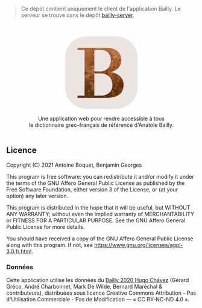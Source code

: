 > Ce dépôt contient uniquement le client de l'application Bailly. Le serveur se trouve dans le dépôt [bailly-server](https://github.com/antoineboquet/bailly-server).

<p align="center">
  <br><br><img width="192" height="192" src="public/img/icons/android-chrome-192x192.png">
</p>

<p align="center">
  Une application web pour rendre accessible à tous<br>
  le dictionnaire grec–français de référence d'Anatole Bailly.<br><br>
</p>

## Licence

Copyright (C) 2021  Antoine Boquet, Benjamin Georges

This program is free software: you can redistribute it and/or modify
it under the terms of the GNU Affero General Public License as published by
the Free Software Foundation, either version 3 of the License, or
(at your option) any later version.

This program is distributed in the hope that it will be useful,
but WITHOUT ANY WARRANTY; without even the implied warranty of
MERCHANTABILITY or FITNESS FOR A PARTICULAR PURPOSE.  See the
GNU Affero General Public License for more details.

You should have received a copy of the GNU Affero General Public License
along with this program.  If not, see https://www.gnu.org/licenses/agpl-3.0.fr.html.

### Données

Cette application utilise les données du [Bailly 2020 Hugo Chávez](http://gerardgreco.free.fr/spip.php?article52) (Gérard Gréco, André Charbonnet, Mark De Wilde, Bernard Maréchal & contributeurs), distribuées sous licence Creative Commons Attribution - Pas d'Utilisation Commerciale - Pas de Modification — « CC BY-NC-ND 4.0 ».
